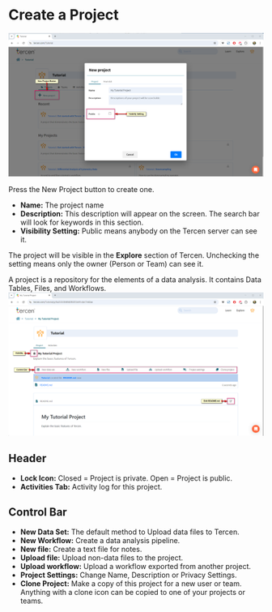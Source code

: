 # Create a Project

![Screenshot](img/starter_guide_new_project_1.png)

Press the New Project button to create one.

- **Name:** The project name
- **Description:** This description will appear on the screen. The search bar will look for keywords in this section.
- **Visibility Setting:** Public means anybody on the Tercen server can see it.

The project will be visible in the **Explore** section of Tercen.
Unchecking the setting means only the owner (Person or Team) can see it.

A project is a repository for the elements of a data analysis. It contains Data Tables, Files, and Workflows.
![Screenshot](img/starter_guide_new_project_2.png)

## Header

- **Lock Icon:** Closed = Project is private.  Open = Project is public.
- **Activities Tab:** Activity log for this project.

## Control Bar

- **New Data Set:** The default method to Upload data files to Tercen.  
- **New Workflow:** Create a data analysis pipeline.
- **New file:** Create a text file for notes.
- **Upload file:** Upload non-data files to the project.
- **Upload workflow:** Upload a workflow exported from another project.
- **Project Settings:** Change Name, Description or Privacy Settings.
- **Clone Project:** Make a copy of this project for a new user or team. Anything with a clone icon can be copied to one of your projects or teams.
